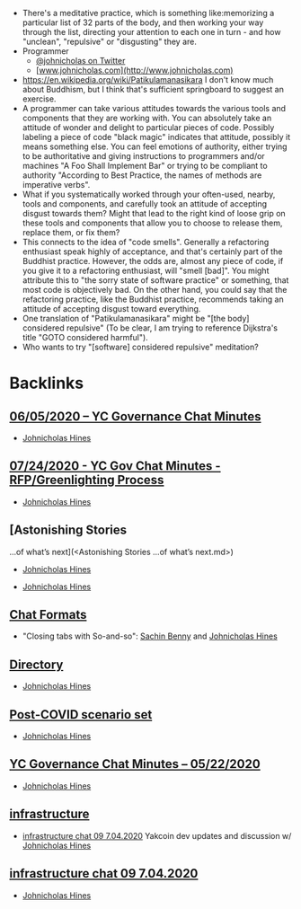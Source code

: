 - There's a meditative practice, which is something like:memorizing a particular list of 32 parts of the body, and then working your way through the list, directing your attention to each one in turn - and how "unclean", "repulsive" or "disgusting" they are.
- Programmer
    - [@johnicholas on Twitter](https://twitter.com/Johnicholas)
    - [www.johnicholas.com](http://www.johnicholas.com)
- https://en.wikipedia.org/wiki/Patikulamanasikara I don't know much about Buddhism, but I think that's sufficient springboard to suggest an exercise.
- A programmer can take various attitudes towards the various tools and components that they are working with. You can absolutely take an attitude of wonder and delight to particular pieces of code. Possibly labeling a piece of code "black magic" indicates that attitude, possibly it means something else.  You can feel emotions of authority, either trying to be authoritative and giving instructions to programmers and/or machines "A Foo Shall Implement Bar" or trying to be compliant to authority "According to Best Practice, the names of methods are imperative verbs".
- What if you systematically worked through your often-used, nearby, tools and components, and carefully took an attitude of accepting disgust towards them? Might that lead to the right kind of loose grip on these tools and components that allow you to choose to release them, replace them, or fix them?
- This connects to the idea of "code smells". Generally a refactoring enthusiast speak highly of acceptance, and that's certainly part of the Buddhist practice. However, the odds are, almost any piece of code, if you give it to a refactoring enthusiast, will "smell [bad]". You might attribute this to "the sorry state of software practice" or something, that most code is objectively bad. On the other hand, you could say that the refactoring practice, like the Buddhist practice, recommends taking an attitude of accepting disgust toward everything.
- One translation of "Patikulamanasikara"  might be "[the body] considered repulsive" (To be clear, I am trying to reference Dijkstra's title "GOTO considered harmful").
- Who wants to try "[software] considered repulsive" meditation?

# Backlinks
## [06/05/2020 – YC Governance Chat Minutes](<06/05/2020 – YC Governance Chat Minutes.md>)
- [Johnicholas Hines](<Johnicholas Hines.md>)

## [07/24/2020 - YC Gov Chat Minutes - RFP/Greenlighting Process](<07/24/2020 - YC Gov Chat Minutes - RFP/Greenlighting Process.md>)
- [Johnicholas Hines](<Johnicholas Hines.md>)

## [Astonishing Stories
...of what’s next](<Astonishing Stories
...of what’s next.md>)
- [Johnicholas Hines](<Johnicholas Hines.md>)

- [Johnicholas Hines](<Johnicholas Hines.md>)

## [Chat Formats](<Chat Formats.md>)
- "Closing tabs with So-and-so": [Sachin Benny](<Sachin Benny.md>) and [Johnicholas Hines](<Johnicholas Hines.md>)

## [Directory](<Directory.md>)
- [Johnicholas Hines](<Johnicholas Hines.md>)

## [Post-COVID scenario set](<Post-COVID scenario set.md>)
- [Johnicholas Hines](<Johnicholas Hines.md>)

## [YC Governance Chat Minutes – 05/22/2020](<YC Governance Chat Minutes – 05/22/2020.md>)
- [Johnicholas Hines](<Johnicholas Hines.md>)

## [infrastructure](<infrastructure.md>)
- [infrastructure chat 09 7.04.2020](<infrastructure chat 09 7.04.2020.md>) Yakcoin dev updates and discussion w/ [Johnicholas Hines](<Johnicholas Hines.md>)

## [infrastructure chat 09 7.04.2020](<infrastructure chat 09 7.04.2020.md>)
- [Johnicholas Hines](<Johnicholas Hines.md>)

